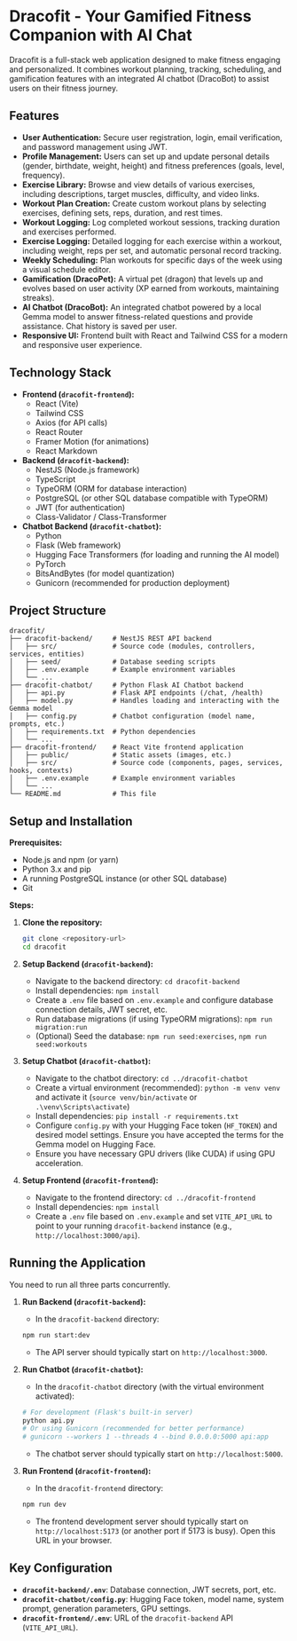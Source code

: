 # Dracofit - Your Gamified Fitness Companion with AI Chat

Dracofit is a full-stack web application designed to make fitness engaging and personalized. It combines workout planning, tracking, scheduling, and gamification features with an integrated AI chatbot (DracoBot) to assist users on their fitness journey.

## Features

- **User Authentication:** Secure user registration, login, email verification, and password management using JWT.
- **Profile Management:** Users can set up and update personal details (gender, birthdate, weight, height) and fitness preferences (goals, level, frequency).
- **Exercise Library:** Browse and view details of various exercises, including descriptions, target muscles, difficulty, and video links.
- **Workout Plan Creation:** Create custom workout plans by selecting exercises, defining sets, reps, duration, and rest times.
- **Workout Logging:** Log completed workout sessions, tracking duration and exercises performed.
- **Exercise Logging:** Detailed logging for each exercise within a workout, including weight, reps per set, and automatic personal record tracking.
- **Weekly Scheduling:** Plan workouts for specific days of the week using a visual schedule editor.
- **Gamification (DracoPet):** A virtual pet (dragon) that levels up and evolves based on user activity (XP earned from workouts, maintaining streaks).
- **AI Chatbot (DracoBot):** An integrated chatbot powered by a local Gemma model to answer fitness-related questions and provide assistance. Chat history is saved per user.
- **Responsive UI:** Frontend built with React and Tailwind CSS for a modern and responsive user experience.

## Technology Stack

- **Frontend (`dracofit-frontend`):**
  - React (Vite)
  - Tailwind CSS
  - Axios (for API calls)
  - React Router
  - Framer Motion (for animations)
  - React Markdown
- **Backend (`dracofit-backend`):**
  - NestJS (Node.js framework)
  - TypeScript
  - TypeORM (ORM for database interaction)
  - PostgreSQL (or other SQL database compatible with TypeORM)
  - JWT (for authentication)
  - Class-Validator / Class-Transformer
- **Chatbot Backend (`dracofit-chatbot`):**
  - Python
  - Flask (Web framework)
  - Hugging Face Transformers (for loading and running the AI model)
  - PyTorch
  - BitsAndBytes (for model quantization)
  - Gunicorn (recommended for production deployment)

## Project Structure

```
dracofit/
├── dracofit-backend/     # NestJS REST API backend
│   ├── src/              # Source code (modules, controllers, services, entities)
│   ├── seed/             # Database seeding scripts
│   ├── .env.example      # Example environment variables
│   └── ...
├── dracofit-chatbot/     # Python Flask AI Chatbot backend
│   ├── api.py            # Flask API endpoints (/chat, /health)
│   ├── model.py          # Handles loading and interacting with the Gemma model
│   ├── config.py         # Chatbot configuration (model name, prompts, etc.)
│   ├── requirements.txt  # Python dependencies
│   └── ...
├── dracofit-frontend/    # React Vite frontend application
│   ├── public/           # Static assets (images, etc.)
│   ├── src/              # Source code (components, pages, services, hooks, contexts)
│   ├── .env.example      # Example environment variables
│   └── ...
└── README.md             # This file
```

## Setup and Installation

**Prerequisites:**

- Node.js and npm (or yarn)
- Python 3.x and pip
- A running PostgreSQL instance (or other SQL database)
- Git

**Steps:**

1.  **Clone the repository:**

    ```bash
    git clone <repository-url>
    cd dracofit
    ```

2.  **Setup Backend (`dracofit-backend`):**

    - Navigate to the backend directory: `cd dracofit-backend`
    - Install dependencies: `npm install`
    - Create a `.env` file based on `.env.example` and configure database connection details, JWT secret, etc.
    - Run database migrations (if using TypeORM migrations): `npm run migration:run`
    - (Optional) Seed the database: `npm run seed:exercises`, `npm run seed:workouts`

3.  **Setup Chatbot (`dracofit-chatbot`):**

    - Navigate to the chatbot directory: `cd ../dracofit-chatbot`
    - Create a virtual environment (recommended): `python -m venv venv` and activate it (`source venv/bin/activate` or `.\venv\Scripts\activate`)
    - Install dependencies: `pip install -r requirements.txt`
    - Configure `config.py` with your Hugging Face token (`HF_TOKEN`) and desired model settings. Ensure you have accepted the terms for the Gemma model on Hugging Face.
    - Ensure you have necessary GPU drivers (like CUDA) if using GPU acceleration.

4.  **Setup Frontend (`dracofit-frontend`):**
    - Navigate to the frontend directory: `cd ../dracofit-frontend`
    - Install dependencies: `npm install`
    - Create a `.env` file based on `.env.example` and set `VITE_API_URL` to point to your running `dracofit-backend` instance (e.g., `http://localhost:3000/api`).

## Running the Application

You need to run all three parts concurrently.

1.  **Run Backend (`dracofit-backend`):**

    - In the `dracofit-backend` directory:

    ```bash
    npm run start:dev
    ```

    - The API server should typically start on `http://localhost:3000`.

2.  **Run Chatbot (`dracofit-chatbot`):**

    - In the `dracofit-chatbot` directory (with the virtual environment activated):

    ```bash
    # For development (Flask's built-in server)
    python api.py
    # Or using Gunicorn (recommended for better performance)
    # gunicorn --workers 1 --threads 4 --bind 0.0.0.0:5000 api:app
    ```

    - The chatbot server should typically start on `http://localhost:5000`.

3.  **Run Frontend (`dracofit-frontend`):**
    - In the `dracofit-frontend` directory:
    ```bash
    npm run dev
    ```
    - The frontend development server should typically start on `http://localhost:5173` (or another port if 5173 is busy). Open this URL in your browser.

## Key Configuration

- **`dracofit-backend/.env`**: Database connection, JWT secrets, port, etc.
- **`dracofit-chatbot/config.py`**: Hugging Face token, model name, system prompt, generation parameters, GPU settings.
- **`dracofit-frontend/.env`**: URL of the `dracofit-backend` API (`VITE_API_URL`).
